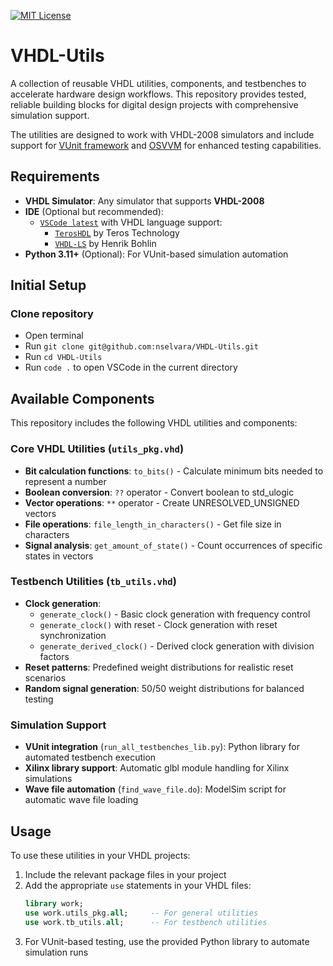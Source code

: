 [![MIT License](https://img.shields.io/badge/License-MIT-green.svg)](https://opensource.org/licenses/MIT)

# VHDL-Utils

A collection of reusable VHDL utilities, components, and testbenches to accelerate hardware design workflows. This repository provides tested, reliable building blocks for digital design projects with comprehensive simulation support.

The utilities are designed to work with VHDL-2008 simulators and include support for [VUnit framework](https://vunit.github.io/) and [OSVVM](https://osvvm.org/) for enhanced testing capabilities.

## Requirements

- **VHDL Simulator**: Any simulator that supports **VHDL-2008**
- **IDE** (Optional but recommended):
  - [`VSCode latest`](https://code.visualstudio.com/download) with VHDL language support:
    - [`TerosHDL`](https://marketplace.visualstudio.com/items?itemName=teros-technology.teroshdl) by Teros Technology
    - [`VHDL-LS`](https://marketplace.visualstudio.com/items?itemName=hbohlin.vhdl-ls) by Henrik Bohlin
- **Python 3.11+** (Optional): For VUnit-based simulation automation

## Initial Setup

### Clone repository

- Open terminal
- Run `git clone git@github.com:nselvara/VHDL-Utils.git`
- Run `cd VHDL-Utils`
- Run `code .` to open VSCode in the current directory

## Available Components

This repository includes the following VHDL utilities and components:

### Core VHDL Utilities (`utils_pkg.vhd`)
- **Bit calculation functions**: `to_bits()` - Calculate minimum bits needed to represent a number
- **Boolean conversion**: `??` operator - Convert boolean to std_ulogic  
- **Vector operations**: `**` operator - Create UNRESOLVED_UNSIGNED vectors
- **File operations**: `file_length_in_characters()` - Get file size in characters
- **Signal analysis**: `get_amount_of_state()` - Count occurrences of specific states in vectors

### Testbench Utilities (`tb_utils.vhd`)
- **Clock generation**: 
  - `generate_clock()` - Basic clock generation with frequency control
  - `generate_clock()` with reset - Clock generation with reset synchronization
  - `generate_derived_clock()` - Derived clock generation with division factors
- **Reset patterns**: Predefined weight distributions for realistic reset scenarios
- **Random signal generation**: 50/50 weight distributions for balanced testing

### Simulation Support
- **VUnit integration** (`run_all_testbenches_lib.py`): Python library for automated testbench execution
- **Xilinx library support**: Automatic glbl module handling for Xilinx simulations  
- **Wave file automation** (`find_wave_file.do`): ModelSim script for automatic wave file loading

## Usage

To use these utilities in your VHDL projects:

1. Include the relevant package files in your project
2. Add the appropriate `use` statements in your VHDL files:
   ```vhdl
   library work;
   use work.utils_pkg.all;     -- For general utilities
   use work.tb_utils.all;      -- For testbench utilities
   ```
3. For VUnit-based testing, use the provided Python library to automate simulation runs

